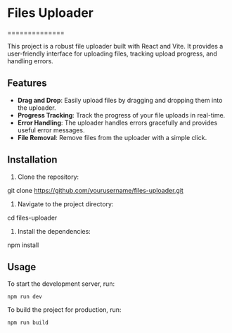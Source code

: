 # Files Uploader
==============

This project is a robust file uploader built with React and Vite. It provides a user-friendly interface for uploading files, tracking upload progress, and handling errors.

Features
--------

-   **Drag and Drop**: Easily upload files by dragging and dropping them into the uploader.
-   **Progress Tracking**: Track the progress of your file uploads in real-time.
-   **Error Handling**: The uploader handles errors gracefully and provides useful error messages.
-   **File Removal**: Remove files from the uploader with a simple click.

Installation
------------

1.  Clone the repository:

git clone https://github.com/yourusername/files-uploader.git

1.  Navigate to the project directory:

cd files-uploader

1.  Install the dependencies:

npm install

Usage
-----

To start the development server, run:

```npm run dev```

To build the project for production, run:

```npm run build```
